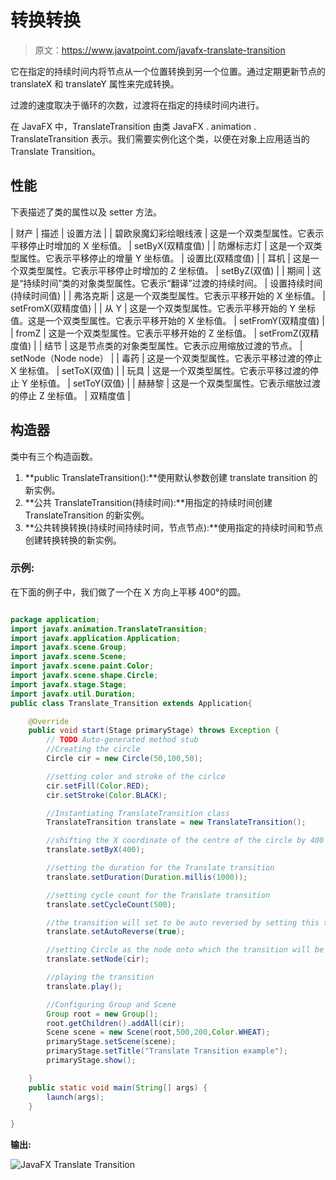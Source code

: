 # 转换转换

> 原文：<https://www.javatpoint.com/javafx-translate-transition>

它在指定的持续时间内将节点从一个位置转换到另一个位置。通过定期更新节点的 translateX 和 translateY 属性来完成转换。

过渡的速度取决于循环的次数，过渡将在指定的持续时间内进行。

在 JavaFX 中，TranslateTransition 由类 JavaFX . animation . TranslateTransition 表示。我们需要实例化这个类，以便在对象上应用适当的 Translate Transition。

## 性能

下表描述了类的属性以及 setter 方法。

| 财产 | 描述 | 设置方法 |
| 碧欧泉魔幻彩绘眼线液 | 这是一个双类型属性。它表示平移停止时增加的 X 坐标值。 | setByX(双精度值) |
| 防爆标志灯 | 这是一个双类型属性。它表示平移停止的增量 Y 坐标值。 | 设置比(双精度值) |
| 耳机 | 这是一个双类型属性。它表示平移停止时增加的 Z 坐标值。 | setByZ(双值) |
| 期间 | 这是“持续时间”类的对象类型属性。它表示“翻译”过渡的持续时间。 | 设置持续时间(持续时间值) |
| 弗洛克斯 | 这是一个双类型属性。它表示平移开始的 X 坐标值。 | setFromX(双精度值) |
| 从 Y | 这是一个双类型属性。它表示平移开始的 Y 坐标值。这是一个双类型属性。它表示平移开始的 X 坐标值。 | setFromY(双精度值) |
| fromZ | 这是一个双类型属性。它表示平移开始的 Z 坐标值。 | setFromZ(双精度值) |
| 结节 | 这是节点类的对象类型属性。它表示应用缩放过渡的节点。 | setNode（Node node） |
| 毒药 | 这是一个双类型属性。它表示平移过渡的停止 X 坐标值。 | setToX(双值) |
| 玩具 | 这是一个双类型属性。它表示平移过渡的停止 Y 坐标值。 | setToY(双值) |
| 赫赫黎 | 这是一个双类型属性。它表示缩放过渡的停止 Z 坐标值。 | 双精度值 |

## 构造器

类中有三个构造函数。

1.  **public TranslateTransition():**使用默认参数创建 translate transition 的新实例。
2.  **公共 TranslateTransition(持续时间):**用指定的持续时间创建 TranslateTransition 的新实例。
3.  **公共转换转换(持续时间持续时间，节点节点):**使用指定的持续时间和节点创建转换转换的新实例。

### 示例:

在下面的例子中，我们做了一个在 X 方向上平移 400°的圆。

```java

package application;
import javafx.animation.TranslateTransition;
import javafx.application.Application;
import javafx.scene.Group;
import javafx.scene.Scene;
import javafx.scene.paint.Color;
import javafx.scene.shape.Circle;
import javafx.stage.Stage;
import javafx.util.Duration;
public class Translate_Transition extends Application{

	@Override
	public void start(Stage primaryStage) throws Exception {
		// TODO Auto-generated method stub
		//Creating the circle 
		Circle cir = new Circle(50,100,50);

		//setting color and stroke of the cirlce
		cir.setFill(Color.RED);
		cir.setStroke(Color.BLACK);

		//Instantiating TranslateTransition class 
		TranslateTransition translate = new TranslateTransition();

		//shifting the X coordinate of the centre of the circle by 400 
		translate.setByX(400);

		//setting the duration for the Translate transition 
		translate.setDuration(Duration.millis(1000));

		//setting cycle count for the Translate transition 
		translate.setCycleCount(500);

		//the transition will set to be auto reversed by setting this to true 
		translate.setAutoReverse(true);

		//setting Circle as the node onto which the transition will be applied
		translate.setNode(cir);

		//playing the transition 
		translate.play();

		//Configuring Group and Scene 
		Group root = new Group();
		root.getChildren().addAll(cir);
		Scene scene = new Scene(root,500,200,Color.WHEAT);
		primaryStage.setScene(scene);
		primaryStage.setTitle("Translate Transition example");
		primaryStage.show();

	}
	public static void main(String[] args) {
		launch(args);
	}

}

```

**输出:**

![JavaFX Translate Transition](../img/0ae972d91a167ac2111b7f3c75713e6c.png)